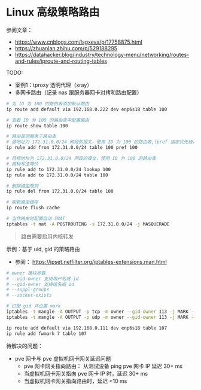

# Linux 高级策略路由



参阅文章：

- https://www.cnblogs.com/lsgxeva/p/17758875.html
- https://zhuanlan.zhihu.com/p/529188295
- https://datahacker.blog/industry/technology-menu/networking/routes-and-rules/iproute-and-routing-tables



TODO:

- 案例1：tproxy 透明代理（xray）
- 多网卡路由（记录 nas 跟服务器网卡对拷和路由配置）



```bash
# 为 ID 为 100 的路由表添加默认路由
ip route add default via 192.168.0.222 dev enp6s18 table 100

# 查看 ID 为 100 的路由表中配置路由
ip route show table 100

# 路由规则服务于路由表
# 源地址为 172.31.0.0/24 网段的报文，使用 ID 为 100 的路由表,(pref 指定优先级，从低到高匹配)
ip rule add from 172.31.0.0/24 table 100 pref 100

# 目标地址为 172.31.0.0/24 网段的报文，使用 ID 为 100 的路由表
# 两种写法等价
ip rule add to 172.31.0.0/24 lookup 100
ip rule add to 172.31.0.0/24 table 100

# 删除路由规则
ip rule del from 172.31.0.0/24 table 100

# 刷新路由缓存
ip route flush cache
```



```bash
# 当作路由时配置自动 SNAT
iptables -t nat -A POSTROUTING -s 172.31.0.0/24 -j MASQUERADE
```

> 路由需要启用内核转发



示例：基于 uid, gid 的策略路由

- 参阅： https://ipset.netfilter.org/iptables-extensions.man.html

```bash
# owner 模块参数
# --uid-owner 支持用户名或 id
# --gid-owner 支持组名或 id
# --suppl-groups
# --socket-exists

# 匹配 gid 并设置 mark
iptables -t mangle -A OUTPUT -p tcp -m owner --gid-owner 113 -j MARK --set-xmark 7
iptables -t mangle -A OUTPUT -p udp -m owner --gid-owner 113 -j MARK --set-xmark 7

ip route add default via 192.168.0.111 dev enp6s18 table 107
ip rule add fwmark 7 table 107
```



待解决的问题：

- pve 网卡与 pve 虚拟机网卡网关延迟问题
  - pve 网卡网关指向路由： 从测试设备 ping pve 网卡 IP 延迟 30+ ms
  - 当虚拟机网卡网关指向 pve 网卡 IP 时，延迟 30+ ms
  - 当虚拟机网卡网关指向路由时，延迟 <10 ms